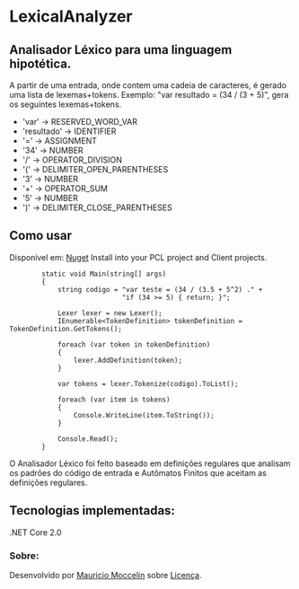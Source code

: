 # LexicalAnalyzer

 ## Analisador Léxico para uma linguagem hipotética.
 A partir de uma entrada, onde contem uma cadeia de caracteres, é gerado uma lista de lexemas+tokens.
 Exemplo: "var resultado = (34 / (3 + 5)", gera os seguintes lexemas+tokens.
- 'var' → RESERVED_WORD_VAR
- 'resultado' → IDENTIFIER
- '=' → ASSIGNMENT
- '34' → NUMBER
- '/' → OPERATOR_DIVISION
- '(' → DELIMITER_OPEN_PARENTHESES
- '3' → NUMBER
- '+' → OPERATOR_SUM
- '5' → NUMBER
- ')' → DELIMITER_CLOSE_PARENTHESES

## Como usar

 Disponível em: [Nuget](https://www.nuget.org/packages/LexicalAnalyzer/1.0.0/)
 Install into your PCL project and Client projects.

```
        static void Main(string[] args)
        {
            string codigo = "var teste = (34 / (3.5 + 5^2) ." +
                            "if (34 >= 5) { return; }";

            Lexer lexer = new Lexer();
            IEnumerable<TokenDefinition> tokenDefinition = TokenDefinition.GetTokens();

            foreach (var token in tokenDefinition)
            {
                lexer.AddDefinition(token);
            }

            var tokens = lexer.Tokenize(codigo).ToList();

            foreach (var item in tokens)
            {
                Console.WriteLine(item.ToString());
            }

            Console.Read();
        }
```

 O Analisador Léxico foi feito baseado em definições regulares que analisam os padrões do código de entrada e Autômatos Finitos que aceitam as definições regulares.

## Tecnologias implementadas:

 .NET Core 2.0

### Sobre:
 Desenvolvido por [Mauricio Moccelin](https://www.linkedin.com/in/mauriciomoccelin/) sobre [Licença](https://www.gnu.org/licenses/licenses.pt-br.html).
